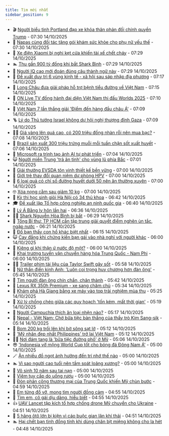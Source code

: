 ```yaml
---
title: Tim mới nhất
sidebar_position: 9
---
```


<!-- vnexpress-tin-moi-nhat:START -->
- 🎬 [Người biểu tình Portland đạp xe khỏa thân phản đối chính quyền Trump](https://vnexpress.net/nguoi-bieu-tinh-portland-dap-xe-khoa-than-phan-doi-chinh-quyen-trump-4951152.html) - 07:30 14/10/2025
- 🐎 [Napas cùng đối tác tặng gói khám sức khỏe cho phụ nữ yếu thế](https://vnexpress.net/napas-cung-doi-tac-tang-goi-kham-suc-khoe-cho-phu-nu-yeu-the-4951192.html) - 07:30 14/10/2025
- 🦍 [Xe điện Xiaomi bị nghi kẹt cửa khiến tài xế chết cháy](https://vnexpress.net/xe-dien-xiaomi-bi-nghi-ket-cua-khien-tai-xe-chet-chay-4951185.html) - 07:29 14/10/2025
- 🏊 [Thu gần 900 tỷ đồng khi bắt Shark Bình](https://vnexpress.net/thu-gan-900-ty-dong-khi-bat-shark-binh-4951196.html) - 07:29 14/10/2025
- 🎊 [Người IQ cao mới đoán đúng câu thành ngữ này](https://vnexpress.net/duoi-hinh-bat-chu-thanh-ngu-tuc-ngu-nguoi-iq-cao-moi-doan-dung-cau-thanh-ngu-nay-4949927.html) - 07:29 14/10/2025
- 🎃 [Đề xuất duy trì 6 vùng kinh tế - xã hội sau sáp nhập địa phương](https://vnexpress.net/de-xuat-duy-tri-6-vung-kinh-te-xa-hoi-sau-sap-nhap-dia-phuong-4951183.html) - 07:17 14/10/2025
- 🧰 [Long Châu đưa giải pháp hỗ trợ bệnh tiểu đường về Việt Nam](https://vnexpress.net/long-chau-dua-giai-phap-ho-tro-benh-tieu-duong-ve-viet-nam-4951198.html) - 07:15 14/10/2025
- 🔭 [ON Live TV đồng hành đại diện Việt Nam thi đấu Worlds 2025](https://vnexpress.net/on-live-tv-dong-hanh-dai-dien-viet-nam-thi-dau-worlds-2025-4951193.html) - 07:10 14/10/2025
- 🫶 [Việt Nam 7 lần thắng giải &#39;Điểm đến hàng đầu châu Á&#39;](https://vnexpress.net/viet-nam-7-lan-thang-giai-diem-den-hang-dau-chau-a-4951177.html) - 07:09 14/10/2025
- 🪜 [Lý do Thủ tướng Israel không dự hội nghị thượng đỉnh Gaza](https://vnexpress.net/ly-do-thu-tuong-israel-khong-du-hoi-nghi-thuong-dinh-gaza-4951153.html) - 07:09 14/10/2025
- 👨‍🏫 [Giá vàng lên quá cao, có 200 triệu đồng nhàn rỗi nên mua bạc?](https://vnexpress.net/gia-vang-hom-nay-gia-bac-hom-nay-mua-vang-khong-duoc-nhung-mua-bac-so-ban-khong-co-ai-mua-4951157.html) - 07:08 14/10/2025
- 🎊 [Brazil sản xuất 300 triệu trứng muỗi mỗi tuần chặn sốt xuất huyết](https://vnexpress.net/brazil-san-xuat-300-trieu-trung-muoi-moi-tuan-chan-sot-xuat-huyet-4951068.html) - 07:06 14/10/2025
- 🎊 [Microsoft ra trình tạo ảnh AI tự phát triển](https://vnexpress.net/microsoft-ra-trinh-tao-anh-ai-tu-phat-trien-4951112.html) - 07:04 14/10/2025
- 😺 [Người miền Trung &#39;trả ân tình&#39; cho vùng lũ phía Bắc](https://vnexpress.net/nguoi-mien-trung-tra-an-tinh-cho-vung-lu-phia-bac-4951037.html) - 07:01 14/10/2025
- 🐘 [Giải thưởng EVSDA tôn vinh thiết kế bền vững](https://vnexpress.net/giai-thuong-evsda-ton-vinh-thiet-ke-ben-vung-4951175.html) - 07:00 14/10/2025
- 🌁 [Giới trẻ thay đổi quan niệm dự phòng HPV](https://vnexpress.net/gioi-tre-thay-doi-quan-niem-du-phong-hpv-4951125.html) - 07:00 14/10/2025
- 🐲 [6 loại quả có chỉ số đường huyết dưới 50 nên ăn thường xuyên](https://vnexpress.net/6-loai-qua-co-chi-so-duong-huyet-duoi-50-nen-an-thuong-xuyen-4951118.html) - 07:00 14/10/2025
- 🤓 [Xóa nọng cằm sau giảm 10 kg](https://vnexpress.net/xoa-nong-cam-sau-giam-10-kg-4951070.html) - 07:00 14/10/2025
- 💪 [Kỳ thi học sinh giỏi Hà Nội có 34 thủ khoa](https://vnexpress.net/ky-thi-hoc-sinh-gioi-ha-noi-co-34-thu-khoa-4951148.html) - 06:42 14/10/2025
- 🎓 [Đề xuất lập Tổ hợp công nghiệp an ninh quốc gia](https://vnexpress.net/de-xuat-lap-to-hop-cong-nghiep-an-ninh-quoc-gia-4951179.html) - 06:40 14/10/2025
- 🫣 [Lý Á Bằng ly hôn lần hai](https://vnexpress.net/ly-a-bang-ly-hon-lan-hai-4951182.html) - 06:36 14/10/2025
- 🧑‍💻 [Shark Nguyễn Hòa Bình bị bắt](https://vnexpress.net/shark-nguyen-hoa-binh-bi-bat-4948070.html) - 06:29 14/10/2025
- 🐲 [Tổng Bí thư: TP HCM cần tập trung giải quyết điểm nghẽn ùn tắc, ngập nước](https://vnexpress.net/tong-bi-thu-tp-hcm-can-tap-trung-giai-quyet-diem-nghen-un-tac-ngap-nuoc-4951168.html) - 06:21 14/10/2025
- 🌝 [Đố bạn thấy con hổ khác biệt nhất](https://vnexpress.net/cau-do-iq-thu-tai-tinh-mat-do-ban-thay-con-ho-khac-biet-nhat-4950652.html) - 06:15 14/10/2025
- 😺 [Cay đắng khi chứng kiến bạn gái vào nhà nghỉ với người khác](https://vnexpress.net/bi-nguoi-yeu-phan-boi-cay-dang-khi-chung-kien-ban-gai-vao-nha-nghi-voi-nguoi-khac-4950992.html) - 06:00 14/10/2025
- 🐎 [Kiêng gì khi thận ứ nước độ một?](https://vnexpress.net/kieng-gi-khi-than-u-nuoc-do-mot-4951116.html) - 06:00 14/10/2025
- 🎡 [Khai trương tuyến vận chuyển hàng hóa Trung Quốc - Nam Phi](https://vnexpress.net/khai-truong-tuyen-van-chuyen-hang-hoa-trung-quoc-nam-phi-4947865.html) - 06:00 14/10/2025
- 👨‍🏫 [Trailer phim tài liệu của Taylor Swift gây sốt](https://vnexpress.net/trailer-phim-tai-lieu-cua-taylor-swift-gay-sot-4951085.html) - 05:58 14/10/2025
- 🦆 [Nữ thần điền kinh Anh: &#39;Luôn coi trọng huy chương hơn đàn ông&#39;](https://vnexpress.net/nu-than-dien-kinh-anh-luon-coi-trong-huy-chuong-hon-dan-ong-4951091.html) - 05:45 14/10/2025
- 🚦 [Tìm người đàn ông chín chắn, chân thành](https://vnexpress.net/tim-nguoi-dan-ong-chin-chan-chan-thanh-4950841.html) - 05:42 14/10/2025
- 💫 [Lexus RX 350h Premium - xe sang chăm chủ](https://vnexpress.net/lexus-rx-350h-premium-xe-sang-cham-chu-4943135.html) - 05:34 14/10/2025
- 🎉 [Khám phá Hà Giang bằng xe máy vào top trải nghiệm mùa thu](https://vnexpress.net/kham-pha-ha-giang-bang-xe-may-vao-top-trai-nghiem-mua-thu-4951066.html) - 05:25 14/10/2025
- 🌋 [Xử lý chồng chéo giữa các quy hoạch &#39;tốn kém, mất thời gian&#39;](https://vnexpress.net/xu-ly-chong-cheo-giua-cac-quy-hoach-ton-kem-mat-thoi-gian-4951151.html) - 05:19 14/10/2025
- 🤖 [Người Campuchia thích ăn loại nhện nào?](https://vnexpress.net/nguoi-campuchia-thich-an-loai-nhen-nao-4951129.html) - 05:17 14/10/2025
- 🦏 [Nepal - Việt Nam: Chờ bữa tiệc bàn thắng của thầy trò Kim Sang-sik](https://vnexpress.net/nepal-viet-nam-cho-bua-tiec-ban-thang-cua-thay-tro-kim-sang-sik-4951155.html) - 05:14 14/10/2025
- 🦩 [Bom 200 kg trồi lên khi bờ sông sạt lở](https://vnexpress.net/bom-200-kg-troi-len-khi-bo-song-sat-lo-4951098.html) - 05:12 14/10/2025
- 👺 [&#39;Mỹ nhân đẹp nhất Philippines&#39; trở lại Việt Nam](https://vnexpress.net/my-nhan-dep-nhat-philippines-tro-lai-viet-nam-4951146.html) - 05:12 14/10/2025
- 🧑‍🏫 [Nơi đám tang là &#39;bữa tiệc đường phố&#39; ở Mỹ](https://vnexpress.net/noi-dam-tang-la-bua-tiec-duong-pho-o-my-4950539.html) - 05:06 14/10/2025
- 😎 [&#39;Indonesia vỡ mộng World Cup tốt cho bóng đá Đông Nam Á&#39;](https://vnexpress.net/gian-lan-nhap-tich-cau-thu-maylaysia-indonesia-bi-loai-khoi-worldcup-2026-bong-da-viet-nam-va-dong-nam-a-can-lam-gi-4951032.html) - 05:00 14/10/2025
- 🪄 [Ăn nhiều đồ ngọt ảnh hưởng đến trí nhớ thế nào](https://vnexpress.net/an-nhieu-do-ngot-anh-huong-den-tri-nho-the-nao-4951121.html) - 05:00 14/10/2025
- 🏊 [Vì sao người cao tuổi nên tầm soát loãng xương?](https://vnexpress.net/vi-sao-nguoi-cao-tuoi-nen-tam-soat-loang-xuong-4951074.html) - 05:00 14/10/2025
- 💃 [Vô sinh 10 năm sau tai nạn](https://vnexpress.net/vo-sinh-10-nam-sau-tai-nan-4951061.html) - 05:00 14/10/2025
- 🦆 [Viêm tụy cấp do uống rượu](https://vnexpress.net/viem-tuy-cap-do-uong-ruou-4950958.html) - 05:00 14/10/2025
- 🎊 [Đòn phản công thương mại của Trung Quốc khiến Mỹ chùn bước](https://vnexpress.net/don-phan-cong-thuong-mai-cua-trung-quoc-khien-my-chun-buoc-4950934.html) - 04:59 14/10/2025
- 👺 [Em từng đổ vỡ, mong tìm người đồng cảm](https://vnexpress.net/em-tung-do-vo-mong-tim-nguoi-dong-cam-4950842.html) - 04:55 14/10/2025
- 🎡 [Tìm em, cô gái dịu dàng, hiểu biết](https://vnexpress.net/tim-em-co-gai-diu-dang-hieu-biet-4950843.html) - 04:55 14/10/2025
- 👍 [UAV Lancet tập kích tổ hợp chống drone Mỹ chuyển cho Ukraine](https://vnexpress.net/uav-lancet-tap-kich-to-hop-chong-drone-my-chuyen-cho-ukraine-4951073.html) - 04:51 14/10/2025
- 🐎 [5 hãng ôtô lớn bị kiện vì cáo buộc gian lận khí thải](https://vnexpress.net/5-hang-oto-lon-bi-kien-vi-cao-buoc-gian-lan-khi-thai-4951144.html) - 04:51 14/10/2025
- 🏊 [Hại chết bạn tình đồng tính khi dùng chăn bịt miệng không cho la hét](https://vnexpress.net/hai-chet-ban-tinh-dong-gioi-khi-dung-chan-bit-mieng-khong-cho-la-het-4951067.html) - 04:48 14/10/2025<!-- vnexpress-tin-moi-nhat:END -->
